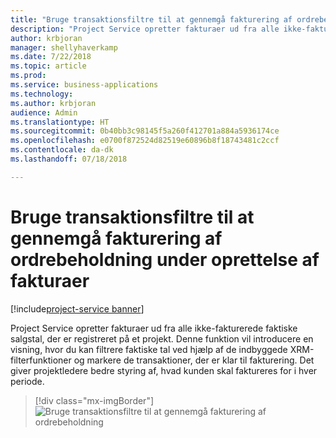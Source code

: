 ```yaml
---
title: "Bruge transaktionsfiltre til at gennemgå fakturering af ordrebeholdning under oprettelse af fakturaer"
description: "Project Service opretter fakturaer ud fra alle ikke-fakturerede faktiske salgstal, der er registreret på et projekt."
author: krbjoran
manager: shellyhaverkamp
ms.date: 7/22/2018
ms.topic: article
ms.prod: 
ms.service: business-applications
ms.technology: 
ms.author: krbjoran
audience: Admin
ms.translationtype: HT
ms.sourcegitcommit: 0b40bb3c98145f5a260f412701a884a5936174ce
ms.openlocfilehash: e0700f872524d82519e60896b8f18743481c2ccf
ms.contentlocale: da-dk
ms.lasthandoff: 07/18/2018

---
```

#  <a name="use-transaction-filters-to-review-invoicing-backlog-when-creating-invoices"></a>Bruge transaktionsfiltre til at gennemgå fakturering af ordrebeholdning under oprettelse af fakturaer 

[!include[project-service banner](../../../includes/project-service.md)]




Project Service opretter fakturaer ud fra alle ikke-fakturerede faktiske salgstal, der er registreret på et projekt. Denne funktion vil introducere en visning, hvor du kan filtrere faktiske tal ved hjælp af de indbyggede XRM-filterfunktioner og markere de transaktioner, der er klar til fakturering. Det giver projektledere bedre styring af, hvad kunden skal faktureres for i hver periode.

> [!div class="mx-imgBorder"]
> ![](media/use-transaction-filters-review-invoicing-backlog-creating-invoices-1.png "Bruge transaktionsfiltre til at gennemgå fakturering af ordrebeholdning")
<!-- Picture 1 -->


